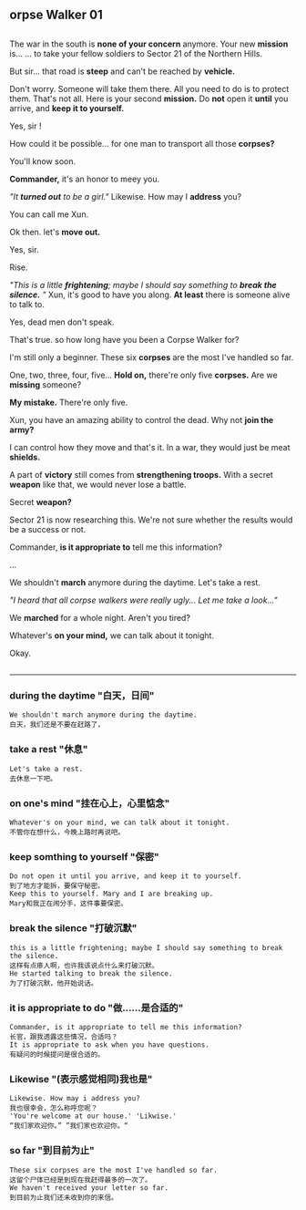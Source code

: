 orpse Walker 01
---
##
The war in the south is **none of your concern** anymore. Your new **mission** is... ... to take your fellow soldiers to Sector 21 of the Northern Hills.

But sir... that road is **steep** and can't be reached by **vehicle.**

Don't worry. Someone will take them there. All you need to do is to protect them. That's not all. Here is your second **mission.** Do **not** open it **until** you arrive, and **keep it to yourself.**

Yes, sir !

How could it be possible... for one man to transport all those **corpses?**

You'll know soon.



**Commander,** it's an honor to meey you.

*"It **turned out** to be a girl."* Likewise. How may I **address** you?

You can call me Xun.

Ok then. let's **move out.**

Yes, sir.

Rise.

*"This is a little **frightening**; maybe I should say something to **break the silence.** "* Xun, it's good to have you along. **At least** there is someone alive to talk to.

Yes, dead men don't speak.

That's true. so how long have you been a Corpse Walker for?

I'm still only a beginner. These six **corpses** are the most I've handled so far.

One, two, three, four, five... **Hold on,** there're only five **corpses.** Are we **missing** someone?



**My mistake.** There're only five.



Xun, you have an amazing ability to control the dead. Why not **join the army?**

I can control how they move and that's it. In a war, they would just be meat **shields.** 

A part of **victory** still comes from **strengthening troops.** With a secret **weapon** like that, we would never lose a battle.

Secret **weapon?**

Sector 21 is now researching this. We're not sure whether the results would be a success or not.

Commander, **is it appropriate to** tell me this information?

...

We shouldn't **march** anymore during the daytime. Let's take a rest.



*"I heard that all corpse walkers were really ugly... Let me take a look..."*

We **marched** for a whole night. Aren't you tired?

Whatever's **on your mind,** we can talk about it tonight.

Okay.

##
---
### during the daytime "白天，日间"
	We shouldn't march anymore during the daytime.
	白天，我们还是不要在赶路了，
### take a rest "休息"
	Let's take a rest.
	去休息一下吧。
### on one's mind "挂在心上，心里惦念"
	Whatever's on your mind, we can talk about it tonight.
	不管你在想什么，今晚上路时再说吧。
### keep somthing to yourself "保密"
	Do not open it until you arrive, and keep it to yourself.
	到了地方才能拆，要保守秘密。
	Keep this to yourself. Mary and I are breaking up.
	Mary和我正在闹分手，这件事要保密。
### break the silence "打破沉默"
	this is a little frightening; maybe I should say something to break the silence.
	这样有点瘆人啊，也许我该说点什么来打破沉默。
	He started talking to break the silence.
	为了打破沉默，他开始说话。
### it is appropriate to do "做......是合适的"
	Commander, is it appropriate to tell me this information?
	长官，跟我透露这些情况，合适吗？
	It is appropriate to ask when you have questions.
	有疑问的时候提问是很合适的。
### Likewise "(表示感觉相同)我也是"
	Likewise. How may i address you?
	我也很幸会，怎么称呼您呢？
	'You're welcome at our house.' 'Likwise.'
	“我们家欢迎你。” ”我们家也欢迎你。“
### so far "到目前为止"
	These six corpses are the most I've handled so far.
	这留个尸体已经是到现在我赶得最多的一次了。
	We haven't received your letter so far.
	到目前为止我们还未收到你的来信。

